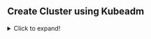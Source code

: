 ## Create Cluster using Kubeadm
<details>
  <summary>Click to expand!</summary>
  
 * **Create VMs using VirtualBox**
  
  One VM will act as Master/Control plane. Their names would be updated /etc/hosts accordingly. Kubeadm, Kubelet and Docker needs to be installed in all VMs. Kubectl needs to be installed in master node.
  One VM could be created first. Then docker, kubeadm, kubectl and kubelet would be installed their. After that the vm clould be cloned. One Vm would be named as *master* and others as *node01/2/3*
 * **Install  kubeadm, kubelet, kubectl and Docker**
   * Docker Install
 ```sh
 mkdir -p /etc/apt/trusted.gpd.d
 touch /etc/apt/trusted.gpd.d/docker.gpg
 
`Install Docker Repository`

 sudo apt-get update && sudo apt-get install -y \
 apt-transport-https ca-certificates curl software-properties-common gnupg2

`Install Repository Key`
 curl -fsSL https://download.docker.com/linux/ubuntu/gpg | sudo apt-key --keyring /etc/apt/trusted.gpg.d/docker.gpg add -
 
`Install the apt Repository`
 sudo add-apt-repository \
 "deb [arch=amd64] https://download.docker.com/linux/ubuntu \
 $(lsb_release -cs) \
 Stable"
 
`Install the Docker Container Engine`
 sudo apt-get update && sudo apt-get install -y \
 containerd.io=1.2.13-2 \
 docker-ce=5:19.03.11~3-0~ubuntu-$(lsb_release -cs) \
 docker-ce-cli=5:19.03.11~3-0~ubuntu-$(lsb_release -cs)
 
`Set up Docker Daemon`
 cat <<EOF | sudo tee /etc/docker/daemon.json
 {
 "exec-opts": ["native.cgroupdriver=systemd"],
 "log-driver": "json-file",
 "log-opts": {
 "max-size": "100m"
 },
 "storage-driver": "overlay2"
 }
 EOF

 sudo mkdir -p /etc/systemd/system/docker.service.d
 sudo systemctl daemon-reload
 sudo systemctl restart docker
 sudo systemctl enable docker

 echo ‘alias k=kubectl’ >> ~/.bashrc
 echo ‘swapoff -a’ >> ~/.bashrc
```
  
  * **Setting up tools**

```sh
 sudo su [Enter the root password]

 `iptable set up`
 cat <<EOF | sudo tee /etc/sysctl.d/k8s.conf
 net.bridge.bridge-nf-call-ip6tables = 1
 net.bridge.bridge-nf-call-iptables = 1
 EOF

 sudo sysctl –system

`Setting up the tools`
 sudo apt-get update && sudo apt-get install -y apt-transport-https curl
 
 curl -s https://packages.cloud.google.com/apt/doc/apt-key.gpg | sudo apt-key add -
 cat <<EOF | sudo tee /etc/apt/sources.list.d/kubernetes.list
 deb https://apt.kubernetes.io/ kubernetes-xenial main
 EOF

 sudo apt-get update

 sudo apt-get install -y kubelet kubeadm kubectl
 sudo apt-mark hold kubelet kubeadm kubectl

 `kubelet restart`

 systemctl daemon-reload
 systemctl restart kubelet

 `Install Net tools`
 apt install net-tools
```  

* **Few Directories needed by calico** 
 ```sh
 sudo su
 mkdir -p /var/lib/calico
 touch /var/lib/calico/nodename
 mkdir -p /var/run/bird
 touch /var/run/bird/bird.ctl
 ```
 
 * **Installing Kubeadm, kubectl and kubelet**
 This need to be done in all nodes.
 ```sh
 sudo su [Enter root password]

 ifconfig   [It will give you a list of ip addresses, note down the address which is of the pattern 
 192.168.x.xxx. That is the ip address of the VM]

 kubeadm config images pull
 kubeadm init –apiserver-advertise-address $(hostname -i) --pod-network-cidr=192.168.0.0/16 [Copy the last part of the output. That would be used by worker nodes to join the master node]

 mkdir -p $HOME/.kube
 sudo cp -i /etc/kubernetes/admin.conf $HOME/.kube/config
 sudo chown $(id -u):$(id -g) $HOME/.kube/config

 ##Install the pod network calico
 kubectl apply -f https://docs.projectcalico.org/manifests/calico.yaml
 kubectl get nodes -w [This will provide details about the master node only]

 ## Currently no workload could be scheduled on the master node. We need to remove the taint on the master node to schedule pods on it
 kubectl taint nodes --all node-role.kubernetes.io/master-
 ```
 
 * **Worker node joins master**
 ```sh
 sudo su [Enter root password]
 
 ##Enter the kubeadm join command copied from the master node vm which would of below pattern
 kubeadm join <control-plane-host>:<control-plane-port> --token <token> --discovery-token-ca-cert-hash sha256:<hash>
 ```
 
</details>
